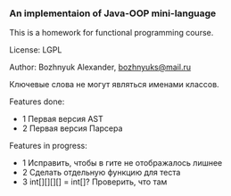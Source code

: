 ### An implementaion of Java-OOP mini-language

This is a homework for functional programming course.

License: LGPL

Author: Bozhnyuk Alexander, bozhnyuks@mail.ru

Ключевые слова не могут являться именами классов. 

Features done:

- 1 Первая версия AST
- 2 Первая версия Парсера 

Features in progress:

- 1 Исправить, чтобы в гите не отображалось лишнее
- 2 Сделать отдельную функцию для теста
- 3 int[][][][] = int[]? Проверить, что там
